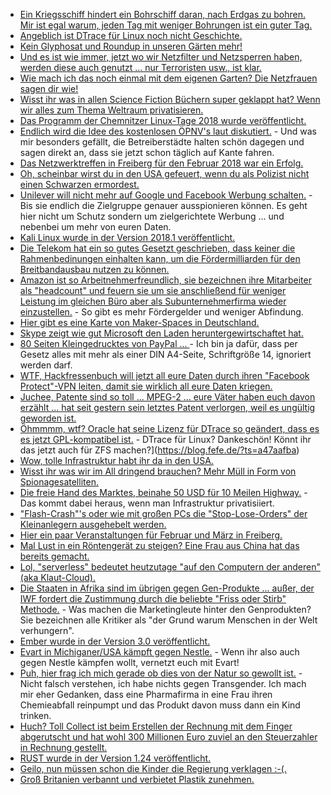 * [Ein Kriegsschiff hindert ein Bohrschiff daran, nach Erdgas zu bohren. Mir ist egal warum, jeden Tag mit weniger Bohrungen ist ein guter Tag.](https://blog.fefe.de/?ts=a47f1a47)
* [Angeblich ist DTrace für Linux noch nicht Geschichte.](https://www.phoronix.com/scan.php?page=news_item&px=DTrace-For-Linux-2018)
* [Kein Glyphosat und Roundup in unseren Gärten mehr!](https://netzfrauen.org/2018/02/12/roundup-2/)
* [Und es ist wie immer, jetzt wo wir Netzfilter und Netzsperren haben, werden diese auch genutzt ... nur Terroristen usw., ist klar.](https://www.golem.de/news/constantin-film-vodafone-muss-kinox-to-sperren-1802-132715.html)
* [Wie mach ich das noch einmal mit dem eigenen Garten? Die Netzfrauen sagen dir wie!](https://netzfrauen.org/2018/02/12/garten/)
* [Wisst ihr was in allen Science Fiction Büchern super geklappt hat? Wenn wir alles zum Thema Weltraum privatisieren.](https://www.heise.de/newsticker/meldung/Internationale-Raumstation-Donald-Trump-will-ISS-privatisieren-3965404.html)
* [Das Programm der Chemnitzer Linux-Tage 2018 wurde veröffentlicht.](https://www.pro-linux.de/news/1/25593/programm-der-chemnitzer-linux-tage-2018-vorgestellt.html)
* [Endlich wird die Idee des kostenlosen ÖPNV's laut diskutiert.](https://www.golem.de/news/fahrverbote-bundesregierung-schlaegt-kostenlosen-oepnv-vor-1802-132747.html) - Und was mir besonders gefällt, die Betreiberstädte halten schön dagegen und sagen direkt an, dass sie jetzt schon täglich auf Kante fahren.
* [Das Netzwerktreffen in Freiberg für den Februar 2018 war ein Erfolg.](https://bio-erzgebirge.de/wp/?p=13524)
* [Oh, scheinbar wirst du in den USA gefeuert, wenn du als Polizist nicht einen Schwarzen ermordest.](https://www.theguardian.com/us-news/2018/feb/12/stephen-mader-west-virginia-police-officer-settles-lawsuit)
* [Unilever will nicht mehr auf Google und Facebook Werbung schalten.](https://blog.fefe.de/?ts=a47cfd13) - Bis sie endlich die Zielgruppe genauer ausspionieren können. Es geht hier nicht um Schutz sondern um zielgerichtete Werbung ... und nebenbei um mehr von euren Daten.
* [Kali Linux wurde in der Version 2018.1 veröffentlicht.](https://www.pro-linux.de/news/1/25598/kali-linux-20181-freigegeben.html)
* [Die Telekom hat ein so gutes Gesetzt geschrieben, dass keiner die Rahmenbedinungen einhalten kann, um die Fördermilliarden für den Breitbandausbau nutzen zu können.](https://www.golem.de/news/kommunen-foerdermilliarden-fuer-den-breitbandausbau-kaum-abgerufen-1802-132739.html)
* [Amazon ist so Arbeitnehmerfreundlich, sie bezeichnen ihre Mitarbeiter als "headcount" und feuern sie um sie anschließend für weniger Leistung im gleichen Büro aber als Subunternehmerfirma wieder einzustellen.](https://www.heise.de/newsticker/meldung/Amazon-entlaesst-Hunderte-Mitarbeiter-und-sucht-zugleich-Tausende-neue-3966894.html) - So gibt es mehr Fördergelder und weniger Abfindung.
* [Hier gibt es eine Karte von Maker-Spaces in Deutschland.](https://maker-faire.de/makerspaces/)
* [Skype zeigt wie gut Microsoft den Laden heruntergewirtschaftet hat.](https://blog.fefe.de/?ts=a47dcd4c)
* [80 Seiten Kleingedrucktes von PayPal ... ](https://www.heise.de/newsticker/meldung/80-Seiten-Kleingedrucktes-Verbraucherzentrale-mahnt-PayPal-ab-3969005.html) - Ich bin ja dafür, dass per Gesetz alles mit mehr als einer DIN A4-Seite, Schriftgröße 14, ignoriert werden darf.
* [WTF, Hackfressenbuch will jetzt all eure Daten durch ihren "Facebook Protect"-VPN leiten, damit sie wirklich all eure Daten kriegen.](https://blog.fefe.de/?ts=a47d9ee1)
* [Juchee, Patente sind so toll ... MPEG-2 ... eure Väter haben euch davon erzählt ... hat seit gestern sein letztes Patent verlorgen, weil es ungültig geworden ist.](https://www.phoronix.com/scan.php?page=news_item&px=MPEG-2-Last-Patents-Expire)
* [Öhmmmm, wtf? Oracle hat seine Lizenz für DTrace so geändert, dass es es jetzt GPL-kompatibel ist.](https://blog.fefe.de/?ts=a47aafba) - DTrace für Linux? Dankeschön! Könnt ihr das jetzt auch für ZFS machen?](https://blog.fefe.de/?ts=a47aafba)
* [Wow, tolle Infrastruktur habt ihr da in den USA.](https://blog.fefe.de/?ts=a47aa002)
* [Wisst ihr was wir im All dringend brauchen? Mehr Müll in Form von Spionagesatelliten.](https://blog.fefe.de/?ts=a47aa0f5)
* [Die freie Hand des Marktes, beinahe 50 USD für 10 Meilen Highway.](https://blog.fefe.de/?ts=a47a9d3a) - Das kommt dabei heraus, wenn man Infrastruktur privatisiiert.
* ["Flash-Crash"'s oder wie mit großen PCs die "Stop-Lose-Orders" der Kleinanlegern ausgehebelt werden.](http://www.neopresse.com/wirtschaft/flash-crash-an-den-boersen-wie-grossinvestoren-kleinanleger-ueber-den-tisch-ziehen/)
* [Hier ein paar Veranstaltungen für Februar und März in Freiberg.](https://bio-erzgebirge.de/wp/?p=13565)
* [Mal Lust in ein Röntengerät zu steigen? Eine Frau aus China hat das bereits gemacht.](https://blog.fefe.de/?ts=a47b707a)
* [Lol, "serverless" bedeutet heutzutage "auf den Computern der anderen" (aka Klaut-Cloud).](https://www.heise.de/ix/meldung/Scrivito-Headless-CMS-mit-WYSIWYG-Editor-3967040.html)
* [Die Staaten in Afrika sind im übrigen gegen Gen-Produkte ... außer, der IWF fordert die Zustimmung durch die beliebte "Friss oder Stirb" Methode.](https://netzfrauen.org/2018/02/15/55796/) - Was machen die Marketingleute hinter den Genprodukten? Sie bezeichnen alle Kritiker als "der Grund warum Menschen in der Welt verhungern".
* [Ember wurde in der Version 3.0 veröffentlicht.](https://www.heise.de/developer/meldung/Webframework-Ember-3-0-raeumt-auf-3970009.html)
* [Evart in Michiganer/USA kämpft gegen Nestle.](https://netzfrauen.org/2018/02/15/michigan/) - Wenn ihr also auch gegen Nestle kämpfen wollt, vernetzt euch mit Evart!
* [Puh, hier frag ich mich gerade ob dies von der Natur so gewollt ist.](https://blog.fefe.de/?ts=a47a0b81) - Nicht falsch verstehen, ich habe nichts gegen Transgender. Ich mach mir eher Gedanken, dass eine Pharmafirma in eine Frau ihren Chemieabfall reinpumpt und das Produkt davon muss dann ein Kind trinken.
* [Huch? Toll Collect ist beim Erstellen der Rechnung mit dem Finger abgerutscht und hat wohl 300 Millionen Euro zuviel an den Steuerzahler in Rechnung gestellt.](https://blog.fefe.de/?ts=a47a0821)
* [RUST wurde in der Version 1.24 veröffentlicht.](https://www.phoronix.com/scan.php?page=news_item&px=Rustlang-1.24-Released)
* [Geilo, nun müssen schon die Kinder die Regierung verklagen :-(.](https://netzfrauen.org/2018/02/16/climate/)
* [Groß Britanien verbannt und verbietet Plastik zunehmen.](https://netzfrauen.org/2018/02/16/plastikstohhalme/)
